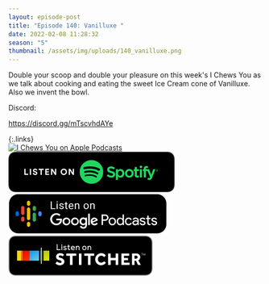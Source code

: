```yaml
---
layout: episode-post
title: "Episode 140: Vanilluxe "
date: 2022-02-08 11:28:32
season: "5"
thumbnail: /assets/img/uploads/140_vanilluxe.png
---
```

Double your scoop and double your pleasure on this week's I Chews You as we talk about cooking and eating the sweet Ice Cream cone of Vanilluxe. Also we invent the bowl.

Discord:

<https://discord.gg/mTscvhdAYe>

{:.links}  
[![I Chews You on Apple Podcasts](https://linkmaker.itunes.apple.com/en-us/badge-lrg.svg?releaseDate=2019-04-16T00:00:00Z&kind=podcast&bubble=podcasts)](https://podcasts.apple.com/us/podcast/140-vanilluxe/id1455409177?i=1000550444024)  [![I Chews You on Spotify](/assets/img/uploads/spotify-badge-button.svg)](https://open.spotify.com/episode/0vn5OMRagIOv2Hkj0w9aPQ?si=9341ac89b0954bb2)  [![I Chews You on Google Podcasts](/assets/img/uploads/google-podcasts-badge-button.svg)](https://podcasts.google.com/feed/aHR0cHM6Ly9pY2hld3N5b3UubGlic3luLmNvbS9yc3M/episode/NTkxYzJkZDctODhmOC00ODE5LWE0YTYtMjVlYWFmMWIxZTQ2?sa=X&ved=0CAUQkfYCahcKEwiQoMHOkKP2AhUAAAAAHQAAAAAQAQ)  [![I Chews You on Stitcher](/assets/img/uploads/stitcher-badge-button.svg)](https://www.stitcher.com/s?eid=90320919)